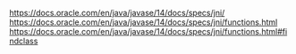 https://docs.oracle.com/en/java/javase/14/docs/specs/jni/
https://docs.oracle.com/en/java/javase/14/docs/specs/jni/functions.html
https://docs.oracle.com/en/java/javase/14/docs/specs/jni/functions.html#findclass
